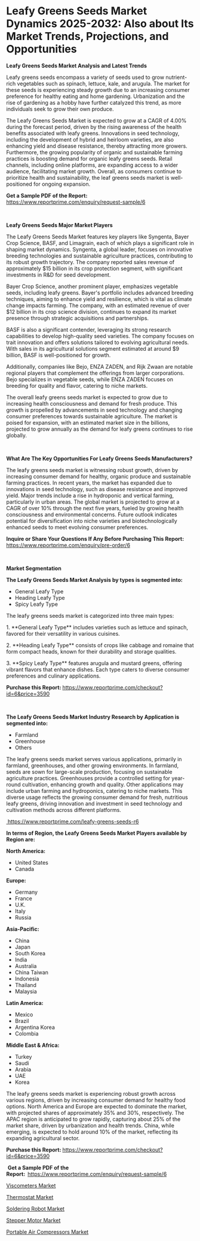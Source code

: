 <p><h1>Leafy Greens Seeds Market Dynamics 2025-2032: Also about Its Market Trends, Projections, and Opportunities</h1></p><p><strong>Leafy Greens Seeds Market Analysis and Latest Trends</strong></p>
<p><p>Leafy greens seeds encompass a variety of seeds used to grow nutrient-rich vegetables such as spinach, lettuce, kale, and arugula. The market for these seeds is experiencing steady growth due to an increasing consumer preference for healthy eating and home gardening. Urbanization and the rise of gardening as a hobby have further catalyzed this trend, as more individuals seek to grow their own produce. </p><p>The Leafy Greens Seeds Market is expected to grow at a CAGR of 4.00% during the forecast period, driven by the rising awareness of the health benefits associated with leafy greens. Innovations in seed technology, including the development of hybrid and heirloom varieties, are also enhancing yield and disease resistance, thereby attracting more growers. Furthermore, the growing popularity of organic and sustainable farming practices is boosting demand for organic leafy greens seeds. Retail channels, including online platforms, are expanding access to a wider audience, facilitating market growth. Overall, as consumers continue to prioritize health and sustainability, the leaf greens seeds market is well-positioned for ongoing expansion.</p></p>
<p><strong>Get a Sample PDF of the Report:&nbsp;</strong> <a href="https://www.reportprime.com/enquiry/request-sample/6?utm_campaign=2932&utm_medium=2&utm_source=Github&utm_content=ia&utm_term=17032025&utm_id=leafy-greens-seeds">https://www.reportprime.com/enquiry/request-sample/6</a></p>
<p>&nbsp;</p>
<p><strong>Leafy Greens Seeds Major Market Players</strong></p>
<p><p>The Leafy Greens Seeds Market features key players like Syngenta, Bayer Crop Science, BASF, and Limagrain, each of which plays a significant role in shaping market dynamics. Syngenta, a global leader, focuses on innovative breeding technologies and sustainable agriculture practices, contributing to its robust growth trajectory. The company reported sales revenue of approximately $15 billion in its crop protection segment, with significant investments in R&D for seed development.</p><p>Bayer Crop Science, another prominent player, emphasizes vegetable seeds, including leafy greens. Bayer's portfolio includes advanced breeding techniques, aiming to enhance yield and resilience, which is vital as climate change impacts farming. The company, with an estimated revenue of over $12 billion in its crop science division, continues to expand its market presence through strategic acquisitions and partnerships.</p><p>BASF is also a significant contender, leveraging its strong research capabilities to develop high-quality seed varieties. The company focuses on trait innovation and offers solutions tailored to evolving agricultural needs. With sales in its agricultural solutions segment estimated at around $9 billion, BASF is well-positioned for growth.</p><p>Additionally, companies like Bejo, ENZA ZADEN, and Rijk Zwaan are notable regional players that complement the offerings from larger corporations. Bejo specializes in vegetable seeds, while ENZA ZADEN focuses on breeding for quality and flavor, catering to niche markets.</p><p>The overall leafy greens seeds market is expected to grow due to increasing health consciousness and demand for fresh produce. This growth is propelled by advancements in seed technology and changing consumer preferences towards sustainable agriculture. The market is poised for expansion, with an estimated market size in the billions, projected to grow annually as the demand for leafy greens continues to rise globally.</p></p>
<p>&nbsp;</p>
<p><strong>What Are The Key Opportunities For Leafy Greens Seeds Manufacturers?</strong></p>
<p><p>The leafy greens seeds market is witnessing robust growth, driven by increasing consumer demand for healthy, organic produce and sustainable farming practices. In recent years, the market has expanded due to innovations in seed technology, such as disease resistance and improved yield. Major trends include a rise in hydroponic and vertical farming, particularly in urban areas. The global market is projected to grow at a CAGR of over 10% through the next five years, fueled by growing health consciousness and environmental concerns. Future outlook indicates potential for diversification into niche varieties and biotechnologically enhanced seeds to meet evolving consumer preferences.</p></p>
<p><strong>Inquire or Share Your Questions If Any Before Purchasing This Report:</strong> <a href="https://www.reportprime.com/enquiry/pre-order/6?utm_campaign=2932&utm_medium=2&utm_source=Github&utm_content=ia&utm_term=17032025&utm_id=leafy-greens-seeds">https://www.reportprime.com/enquiry/pre-order/6</a></p>
<p>&nbsp;</p>
<p><strong>Market Segmentation</strong></p>
<p><strong>The Leafy Greens Seeds Market Analysis by types is segmented into:</strong></p>
<p><ul><li>General Leafy Type</li><li>Heading Leafy Type</li><li>Spicy Leafy Type</li></ul></p>
<p><p>The leafy greens seeds market is categorized into three main types: </p><p>1. **General Leafy Type** includes varieties such as lettuce and spinach, favored for their versatility in various cuisines. </p><p>2. **Heading Leafy Type** consists of crops like cabbage and romaine that form compact heads, known for their durability and storage qualities. </p><p>3. **Spicy Leafy Type** features arugula and mustard greens, offering vibrant flavors that enhance dishes. Each type caters to diverse consumer preferences and culinary applications.</p></p>
<p><strong>Purchase this Report:&nbsp;</strong><a href="https://www.reportprime.com/checkout?id=6&price=3590&utm_campaign=2932&utm_medium=2&utm_source=Github&utm_content=ia&utm_term=17032025&utm_id=leafy-greens-seeds">https://www.reportprime.com/checkout?id=6&price=3590</a></p>
<p>&nbsp;</p>
<p><strong>The Leafy Greens Seeds Market Industry Research by Application is segmented into:</strong></p>
<p><ul><li>Farmland</li><li>Greenhouse</li><li>Others</li></ul></p>
<p><p>The leafy greens seeds market serves various applications, primarily in farmland, greenhouses, and other growing environments. In farmland, seeds are sown for large-scale production, focusing on sustainable agriculture practices. Greenhouses provide a controlled setting for year-round cultivation, enhancing growth and quality. Other applications may include urban farming and hydroponics, catering to niche markets. This diverse usage reflects the growing consumer demand for fresh, nutritious leafy greens, driving innovation and investment in seed technology and cultivation methods across different platforms.</p></p>
<p><a href="https://www.reportprime.com/leafy-greens-seeds-r6?utm_campaign=2932&utm_medium=2&utm_source=Github&utm_content=ia&utm_term=17032025&utm_id=leafy-greens-seeds">&nbsp;https://www.reportprime.com/leafy-greens-seeds-r6</a></p>
<p><strong>In terms of Region, the Leafy Greens Seeds Market Players available by Region are:</strong></p>
<p>
    <p> <strong> North America: </strong>
        <ul>
            <li>United States</li>
            <li>Canada</li>
        </ul>
        </p> 
    <p> <strong> Europe: </strong>
        <ul>
            <li>Germany</li>
            <li>France</li>
            <li>U.K.</li>
            <li>Italy</li>
            <li>Russia</li>
        </ul>
        </p> 
    <p> <strong> Asia-Pacific: </strong>
        <ul>
            <li>China</li>
            <li>Japan</li>
            <li>South Korea</li>
            <li>India</li>
            <li>Australia</li>
            <li>China Taiwan</li>
            <li>Indonesia</li>
            <li>Thailand</li>
            <li>Malaysia</li>
        </ul>
        </p> 
    <p> <strong> Latin America: </strong>
        <ul>
            <li>Mexico</li>
            <li>Brazil</li>
            <li>Argentina Korea</li>
            <li>Colombia</li>
        </ul>
        </p> 
    <p> <strong> Middle East & Africa: </strong>
        <ul>
            <li>Turkey</li>
            <li>Saudi</li>
            <li>Arabia</li>
            <li>UAE</li>
            <li>Korea</li>
        </ul>
    </p>
    </p>
<p><p>The leafy greens seeds market is experiencing robust growth across various regions, driven by increasing consumer demand for healthy food options. North America and Europe are expected to dominate the market, with projected shares of approximately 35% and 30%, respectively. The APAC region is anticipated to grow rapidly, capturing about 25% of the market share, driven by urbanization and health trends. China, while emerging, is expected to hold around 10% of the market, reflecting its expanding agricultural sector.</p></p>
<p><strong>Purchase this Report: </strong><a href="https://www.reportprime.com/checkout?id=6&price=3590&utm_campaign=2932&utm_medium=2&utm_source=Github&utm_content=ia&utm_term=17032025&utm_id=leafy-greens-seeds">https://www.reportprime.com/checkout?id=6&price=3590</a></p>
<p>&nbsp;<strong>Get a Sample PDF of the Report:&nbsp;&nbsp;</strong><a href="https://www.reportprime.com/enquiry/request-sample/6?utm_campaign=2932&utm_medium=2&utm_source=Github&utm_content=ia&utm_term=17032025&utm_id=leafy-greens-seeds">https://www.reportprime.com/enquiry/request-sample/6</a></p>
<p><strong></strong></p>
<p><p><a href="https://www.linkedin.com/pulse/viscometers-market-size-current-development-sales-revenue-bt2re?utm_campaign=2932&utm_medium=2&utm_source=Github&utm_content=ia&utm_term=17032025&utm_id=leafy-greens-seeds">Viscometers Market</a></p><p><a href="https://www.linkedin.com/pulse/future-thermostat-latest-trends-development-expected-138-9njme?utm_campaign=2932&utm_medium=2&utm_source=Github&utm_content=ia&utm_term=17032025&utm_id=leafy-greens-seeds">Thermostat Market</a></p><p><a href="https://www.linkedin.com/pulse/projected-revenue-growth-soldering-robot-market-56-cagr-2025-tcgxe?utm_campaign=2932&utm_medium=2&utm_source=Github&utm_content=ia&utm_term=17032025&utm_id=leafy-greens-seeds">Soldering Robot Market</a></p><p><a href="https://www.linkedin.com/pulse/stepper-motor-market-scopeexpected-see-significant-increase-i0aie?utm_campaign=2932&utm_medium=2&utm_source=Github&utm_content=ia&utm_term=17032025&utm_id=leafy-greens-seeds">Stepper Motor Market</a></p><p><a href="https://www.linkedin.com/pulse/portable-air-compressors-market-forecast-future-growth-opportunities-ftg3e?utm_campaign=2932&utm_medium=2&utm_source=Github&utm_content=ia&utm_term=17032025&utm_id=leafy-greens-seeds">Portable Air Compressors Market</a></p></p>